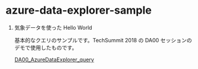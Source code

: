 # azure-data-explorer-sample

1) 気象データを使った Hello World

    基本的なクエリのサンプルです。TechSummit 2018 の DA00 セッションのデモで使用したものです。

    <a href="DA00_AzureDataExplorer_query.md">DA00_AzureDataExplorer_query</a>